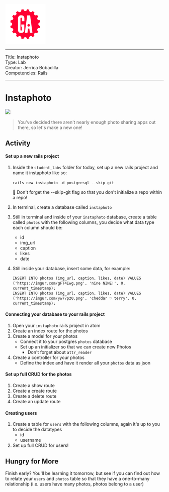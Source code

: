 ![](/ga_cog.png)

---
Title: Instaphoto <br> 
Type: Lab <br>
Creator: Jerrica Bobadilla<Br>
Competencies: Rails 

---

# Instaphoto 

![](https://imgur.com/CSP45cO.png)

> You've decided there aren't nearly enough photo sharing apps out there, so let's make a new one!

## Activity 

#### Set up a new rails project 
1. Inside the `student_labs` folder for today, set up a new rails project and name it instaphoto like so: 
    
    `rails new instaphoto -d postgresql --skip-git`

    :red_circle: Don't forget the --skip-git flag so that you don't initialize a repo within a repo!
    
1. In terminal, create a database called `instaphoto` 
1. Still in terminal and inside of your `instaphoto` database, create a table called `photos` with the following columns, you decide what data type each column should be: 
    - id
    - img_url 
    - caption
    - likes 
    - date 
1. Still inside your database, insert some data, for example:
    ```
    INSERT INTO photos (img_url, caption, likes, date) VALUES ('https://imgur.com/gFT4Iwg.png', 'nine NINE!', 0, current_timestamp);
    INSERT INTO photos (img_url, caption, likes, date) VALUES ('https://imgur.com/yw77pz0.png', 'cheddar ♡ terry', 0, current_timestamp);
    ```
#### Connecting your database to your rails project 
1. Open your `instaphoto` rails project in atom
1. Create an index route for the photos 
1. Create a model for your photos 
    - Connect it to your postgres `photos` database 
    - Set up an initializer so that we can create new Photos
        - Don't forget about `attr_reader`
1. Create a controller for your photos
    - Define the index and have it render all your `photos` data as json 

#### Set up full CRUD for the photos
1. Create a show route 
1. Create a create route 
1. Create a delete route 
1. Create an update route 

#### Creating users 
1. Create a table for `users` with the following columns, again it's up to you to decide the datatypes 
    - id
    - username 
1. Set up full CRUD for users!

## Hungry for More

Finish early? You'll be learning it tomorrow, but see if you can find out how to relate your `users` and `photos` table so that they have a one-to-many relationship (i.e. users have many photos, photos belong to a user) 
